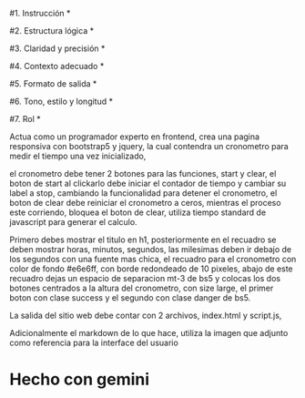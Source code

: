 #1. Instrucción *

#2. Estructura lógica *

#3. Claridad y precisión *

#4. Contexto adecuado *

#5. Formato de salida *

#6. Tono, estilo y longitud *

#7. Rol *


Actua como un programador experto en frontend, crea una pagina responsiva con bootstrap5 y jquery, la cual contendra un cronometro para medir el tiempo una vez inicializado, 

el cronometro debe tener 2 botones para las funciones, start y clear, el boton de start al clickarlo debe iniciar el contador de tiempo y cambiar su label a stop, cambiando la funcionalidad para detener el cronometro, el boton de clear debe reiniciar el cronometro a ceros, mientras el proceso este corriendo, bloquea el boton de clear, utiliza tiempo standard de javascript para generar el calculo.

Primero debes mostrar el titulo en h1, posteriormente en el recuadro se deben mostrar horas, minutos, segundos, las milesimas deben ir debajo de los segundos con una fuente mas chica, el recuadro para el cronometro con color de fondo #e6e6ff, con borde redondeado de 10 pixeles, abajo de este recuadro dejas un espacio de separacion mt-3 de bs5 y colocas los dos botones centrados a la altura del cronometro, con size large, el primer boton con clase success y el segundo con clase danger de bs5.

La salida del sitio web debe contar con 2 archivos, index.html y script.js, 

Adicionalmente el markdown de lo que hace, utiliza la imagen que adjunto como referencia para la interface del usuario

# Hecho con gemini #